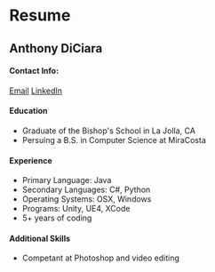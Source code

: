 # Resume
## Anthony DiCiara

#### Contact Info:
[Email](mailto:avdichiara@gmail.com) [LinkedIn](https://www.linkedin.com/in/anthony-dichiara-41a318138/)

#### Education
- Graduate of the Bishop's School in La Jolla, CA
- Persuing a B.S. in Computer Science at MiraCosta

#### Experience
- Primary Language: Java
- Secondary Languages: C#, Python
- Operating Systems: OSX, Windows
- Programs: Unity, UE4, XCode
- 5+ years of coding

#### Additional Skills
- Competant at Photoshop and video editing
